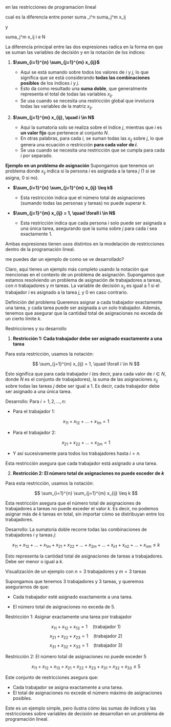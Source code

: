 


  </div class="bubble left">
  <div class="bubble right">
en las restricciones de programacion lineal 

cual es la diferencia entre poner 
suma _i^n suma_j^m x_ij

y

suma_j^m x_ij i e N


  </div class="bubble right">
  <div class="bubble left">


La diferencia principal entre las dos expresiones radica en la forma en que se suman las variables de decisión y en la notación de los índices:

1. **$\sum_{i=1}^{n} \sum_{j=1}^{m} x_{ij}$**  
   - Aquí se está sumando sobre todos los valores de $i$ y $j$, lo que significa que se está considerando **todas las combinaciones posibles** de los índices $i$ y $j$.
   - Esto da como resultado una **suma doble**, que generalmente representa el total de todas las variables $x_{ij}$.
   - Se usa cuando se necesita una restricción global que involucra todas las variables de la matriz $x_{ij}$.

2. **$\sum_{j=1}^{m} x_{ij}, \quad i \in N$**  
   - Aquí la sumatoria solo se realiza sobre el índice $j$, mientras que $i$ es **un valor fijo** que pertenece al conjunto $N$.
   - En otras palabras, para cada $i$, se suman todas las $x_{ij}$ sobre $j$, lo que genera una ecuación o restricción **para cada valor de $i$**.
   - Se usa cuando se necesita una restricción que se cumpla para cada $i$ por separado.



  </div class="bubble left">
  <div class="bubble left">

 **Ejemplo en un problema de asignación**
Supongamos que tenemos un problema donde $x_{ij}$ indica si la persona $i$ es asignada a la tarea $j$ (1 si se asigna, 0 si no).

- **$\sum_{i=1}^{n} \sum_{j=1}^{m} x_{ij} \leq k$**  
  - Esta restricción indica que el número total de asignaciones (sumando todas las personas y tareas) no puede superar $k$.

- **$\sum_{j=1}^{m} x_{ij} = 1, \quad \forall i \in N$**  
  - Esta restricción indica que cada persona $i$ solo puede ser asignada a una única tarea, asegurando que la suma sobre $j$ para cada $i$ sea exactamente 1.

Ambas expresiones tienen usos distintos en la modelación de restricciones dentro de la programación lineal.


  </div class="bubble left">
  <div class="bubble right">
me puedes dar un ejemplo de como se ve desarrollado? 


  </div class="bubble right">
  <div class="bubble left">

Claro, aquí tienes un ejemplo más completo usando la notación que mencionas en el contexto de un problema de asignación. Supongamos que estamos resolviendo un problema de asignación de trabajadores a tareas, con $n$ trabajadores y $m$ tareas. La variable de decisión $x_{ij}$ es igual a 1 si el trabajador $i$ es asignado a la tarea $j$, y 0 en caso contrario.



  </div class="bubble left">
  <div class="bubble left">

 Definición del problema
Queremos asignar a cada trabajador exactamente una tarea, y cada tarea puede ser asignada a un solo trabajador. Además, tenemos que asegurar que la cantidad total de asignaciones no exceda de un cierto límite $k$.



  </div class="bubble left">
  <div class="bubble left">

 Restricciones y su desarrollo

1. **Restricción 1: Cada trabajador debe ser asignado exactamente a una tarea**

Para esta restricción, usamos la notación:

$$
\sum_{j=1}^{m} x_{ij} = 1, \quad \forall i \in N
$$

Esto significa que para cada trabajador $i$ (es decir, para cada valor de $i \in N$, donde $N$ es el conjunto de trabajadores), la suma de las asignaciones $x_{ij}$ sobre todas las tareas $j$ debe ser igual a 1. Es decir, cada trabajador debe ser asignado a una única tarea.



  </div class="bubble left">
  <div class="bubble left">

 Desarrollo:
Para $i = 1, 2, \dots, n$:

- Para el trabajador 1:

$$
x_{11} + x_{12} + \dots + x_{1m} = 1
$$

- Para el trabajador 2:

$$
x_{21} + x_{22} + \dots + x_{2m} = 1
$$

- Y así sucesivamente para todos los trabajadores hasta $i = n$.

Esta restricción asegura que cada trabajador está asignado a una tarea.

2. **Restricción 2: El número total de asignaciones no puede exceder de $k$**

Para esta restricción, usamos la notación:

$$
\sum_{i=1}^{n} \sum_{j=1}^{m} x_{ij} \leq k
$$

Esta restricción asegura que el número total de asignaciones de trabajadores a tareas no puede exceder el valor $k$. Es decir, no podemos asignar más de $k$ tareas en total, sin importar cómo se distribuyan entre los trabajadores.



  </div class="bubble left">
  <div class="bubble left">

 Desarrollo:
La sumatoria doble recorre todas las combinaciones de trabajadores $i$ y tareas $j$:

$$
x_{11} + x_{12} + \dots + x_{1m} + x_{21} + x_{22} + \dots + x_{2m} + \dots + x_{n1} + x_{n2} + \dots + x_{nm} \leq k
$$

Esto representa la cantidad total de asignaciones de tareas a trabajadores. Debe ser menor o igual a $k$.



  </div class="bubble left">
  <div class="bubble left">

 Visualización de un ejemplo con $n = 3$ trabajadores y $m = 3$ tareas

Supongamos que tenemos 3 trabajadores y 3 tareas, y queremos asegurarnos de que:

- Cada trabajador esté asignado exactamente a una tarea.
- El número total de asignaciones no exceda de 5.



  </div class="bubble left">
  <div class="bubble left">

 Restricción 1: Asignar exactamente una tarea por trabajador

$$
x_{11} + x_{12} + x_{13} = 1 \quad (\text{trabajador 1})
$$
$$
x_{21} + x_{22} + x_{23} = 1 \quad (\text{trabajador 2})
$$
$$
x_{31} + x_{32} + x_{33} = 1 \quad (\text{trabajador 3})
$$



  </div class="bubble left">
  <div class="bubble left">

 Restricción 2: El número total de asignaciones no puede exceder 5

$$
x_{11} + x_{12} + x_{13} + x_{21} + x_{22} + x_{23} + x_{31} + x_{32} + x_{33} \leq 5
$$

Este conjunto de restricciones asegura que:

- Cada trabajador se asigna exactamente a una tarea.
- El total de asignaciones no excede el número máximo de asignaciones posibles.

Este es un ejemplo simple, pero ilustra cómo las sumas de índices y las restricciones sobre variables de decisión se desarrollan en un problema de programación lineal.